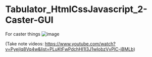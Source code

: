# Tabulator_HtmlCssJavascript_2-Caster-GUI
For caster things
![image](https://user-images.githubusercontent.com/47902139/213589467-2127d660-1bd4-40c9-8944-4d42c9252f2e.png)

(Take note videos: https://www.youtube.com/watch?v=PyejIq8Vq4w&list=PLuKtFwPdchHI1l3J1wIobzVvPlC-jBMLb)
